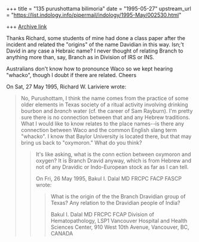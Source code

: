 +++
title = "135 purushottama bilimoria"
date = "1995-05-27"
upstream_url = "https://list.indology.info/pipermail/indology/1995-May/002530.html"

+++
[Archive link](https://list.indology.info/pipermail/indology/1995-May/002530.html)



Thanks Richard, some students of mine had done a class paper after the 
incident and related the "origins" of the name Davidian in this way. 
Isn;'t David in any case a Hebraic name? I never thought of relating 
Branch to anything more than, say, Branch as in Division of IRS or INS. 

Australians don't know how to pronounce Waco so we kept hearing "whacko", 
though I doubt if there are related. Cheers



On Sat, 27 May 1995, Richard W. Lariviere wrote:

> No, Purushottam, I think the name comes from the practice of some older
> elements in Texas society of a ritual activity involving drinking bourbon
> and *branch* water (cf. the career of Sam Rayburn).  I'm pretty sure there
> is no connection between that and any Hebrew traditions.  What I would like
> to know relates to the place names--is there any connection between Waco
> and the common English slang term "whacko".  I know that Baylor University
> is located there, but that may bring us back to "oxymoron."  What do you
> think?
> 
> 
> 
> 
> >It's like asking, what is the conn ection between oxymoron and oxygen? It
> >is Branch Dravid anyway, which is from Hebrew and not of any Dravidic or
> >Indo-European stock as far as I can tell.
> >
> >On Fri, 26 May 1995, Bakul I. Dalal MD FRCPC FACP FASCP wrote:
> >
> >> What is the origin of the the Branch Dravidian group of Texas? Any relation
> >> to the Dravidian people of India?
> >>
> >>
> >>
> >>
> >>
> >>
> >>
> >> Bakul I. Dalal MD FRCPC FCAP
> >> Division of Hematopathology, LSP1
> >> Vancouver Hospital and Health Sciences Center,
> >> 910 West 10th Avenue,
> >> Vancouver, BC, CANADA
> >>
> >>
> >>
> >
> >
> 
> 
>  
> 






